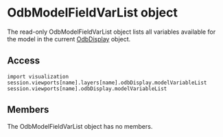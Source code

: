 # OdbModelFieldVarList object

The read-only OdbModelFieldVarList object lists all variables available for the model in the current [OdbDisplay](https://help.3ds.com/2022/english/DSSIMULIA_Established/SIMACAEKERRefMap/simaker-c-odbdisplaypyc.htm?ContextScope=all) object.

## Access

```
import visualization
session.viewports[name].layers[name].odbDisplay.modelVariableList
session.viewports[name].odbDisplay.modelVariableList
```

## Members

The OdbModelFieldVarList object has no members.